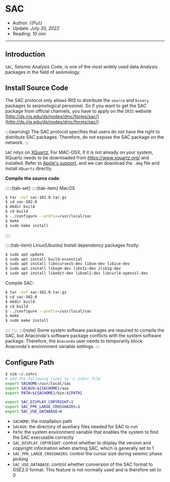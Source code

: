# SAC

- Author: *{{Fu}}*
- Update: *July 30, 2022*
- Reading: *10 min*

---


## Introduction
`SAC`, Seismic Analysis Code, is one of the most widely used data Analysis packages in the field of seismology.



## Install Source Code

The SAC protocol only allows IRIS to distribute the `source` and `binary` packages to seismological personnel. So if you want to get the SAC package from official channels, you have to apply on the `IRIS` website [http://ds.iris.edu/ds/nodes/dmc/forms/sac/](http://ds.iris.edu/ds/nodes/dmc/forms/sac/)


:::{warning}
The SAC protocol specifies that users do not have the right to distribute SAC packages. Therefore, do not expose the SAC package on the network.
:::


`SAC` relys on [XQuartz](https://www.xquartz.org/), For MAC-OSX, if it is not already on your system, XQuartz needs to be downloaded from https://www.xquartz.org/ and installed. Refer to [Apple's support](https://support.apple.com/zh-cn/HT201341), and we can download the `.dmg` file and install `XQuartz` directly.

**Compile the source code**:

:::::{tab-set}
::::{tab-item} MacOS

```bash
$ tar -xvf sac-102.0.tar.gz
$ cd sac-102.0
$ mkdir build
$ cd build
$ ../configure --prefix=/usr/local/sac
$ make
$ sudo make install
```
::::

::::{tab-item} Linux(Ubuntu)
Install dependency packages firstly:

```bash
$ sudo apt update
$ sudo apt install build-essential
$ sudo apt install libncurses5-dev libsm-dev libice-dev
$ sudo apt install libxpm-dev libx11-dev zlib1g-dev
$ sudo apt install libedit-dev libxml2-dev libcurl4-openssl-dev
```

Compile SAC:

```bash
$ tar -xvf sac-102.0.tar.gz
$ cd sac-102.0
$ mkdir build
$ cd build
$ ../configure --prefix=/usr/local/sac
$ make
$ sudo make install
```
::::
:::::
:::{note}
Some system software packages are required to compile the SAC, but Anaconda's software package conflicts with the system software package. Therefore, the `Anaconda` user needs to temporarily block Anaconda's environment variable settings.
:::


## Configure Path

```bash
$ vim ~/.zshrc
# add the following lines to ~/.zshrc file
export SACHOME=/usr/local/sac
export SACAUX=${SACHOME}/aux
export PATH=${SACHOME}/bin:${PATH}

export SAC_DISPLAY_COPYRIGHT=1
export SAC_PPK_LARGE_CROSSHAIRS=1
export SAC_USE_DATABASE=0
```

- `SACHOME`: the installation path
- `SACAUX`: the directory of auxiliary files needed for SAC to run
- `PATH`: the system environment variable that enables the system to find the SAC executable correctly
- `SAC_DISPLAY_COPYRIGHT`: control whether to display the version and copyright information when starting SAC, which is generally set to 1
- `SAC_PPK_LARGE_CROSSHAIRS`:  control the cursor size during seismic phase picking
- `SAC_USE_DATABASE`: control whether conversion of the SAC format to GSE2.0 format. This feature is not normally used and is therefore set to 0






